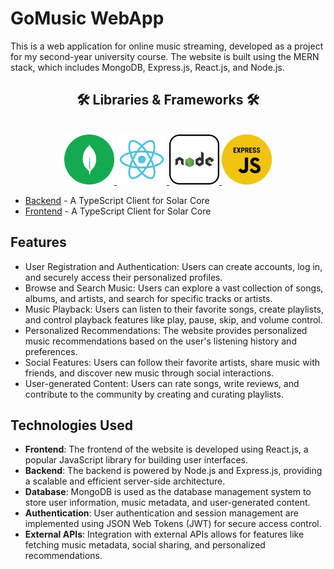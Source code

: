 # GoMusic WebApp
This is a web application for online music streaming, developed as a project for my second-year university course. The website is built using the MERN stack, which includes MongoDB, Express.js, React.js, and Node.js.
<br>
<h2 align="center">🛠 Libraries & Frameworks 🛠</h2>
<br>
<!-- https://icons8.com -->
<div align="center">
    <a href="https://www.mongodb.com/">
        <img src="frontend/src/Img/mongodb-logo.png" alt="mongodb" style="width:80px;height:80px;">
    </a>
    <a href="https://react.dev/">
        <img src="frontend/src/Img/react-logo.png" alt="react" style="width:80px;height:80px;">
    </a>
    <a href="https://nodejs.org/en">
        <img src="frontend/src/Img/nodejs-logo.png" alt="nodejs" style="width:80px;height:80px;">
    </a>
    <a href="https://expressjs.com/">
        <img src="frontend/src/Img/express-logo.jpeg" alt="expressjs" style="width:80px;height:80px;">
    </a>
</div>

- [Backend](https://github.com/quaan2hand/music-webapp-mern/tree/main/Backend) - A TypeScript Client for Solar Core
- [Frontend](https://github.com/quaan2hand/music-webapp-mern/tree/main/frontend) - A TypeScript Client for Solar Core


## Features

- User Registration and Authentication: Users can create accounts, log in, and securely access their personalized profiles.
- Browse and Search Music: Users can explore a vast collection of songs, albums, and artists, and search for specific tracks or artists.
- Music Playback: Users can listen to their favorite songs, create playlists, and control playback features like play, pause, skip, and volume control.
- Personalized Recommendations: The website provides personalized music recommendations based on the user's listening history and preferences.
- Social Features: Users can follow their favorite artists, share music with friends, and discover new music through social interactions.
- User-generated Content: Users can rate songs, write reviews, and contribute to the community by creating and curating playlists.

## Technologies Used

- **Frontend**: The frontend of the website is developed using React.js, a popular JavaScript library for building user interfaces.
- **Backend**: The backend is powered by Node.js and Express.js, providing a scalable and efficient server-side architecture.
- **Database**: MongoDB is used as the database management system to store user information, music metadata, and user-generated content.
- **Authentication**: User authentication and session management are implemented using JSON Web Tokens (JWT) for secure access control.
- **External APIs**: Integration with external APIs allows for features like fetching music metadata, social sharing, and personalized recommendations.
